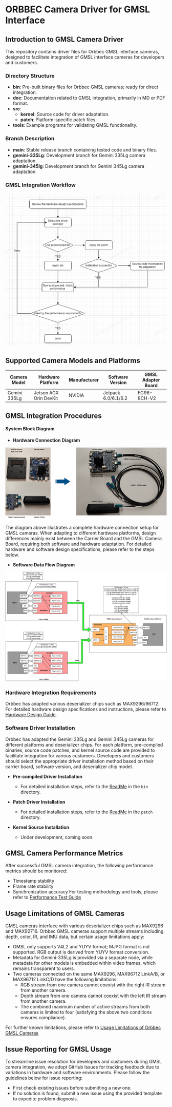 # ORBBEC Camera Driver for GMSL Interface

## Introduction to GMSL Camera Driver
This repository contains driver files for Orbbec GMSL interface cameras, designed to facilitate integration of GMSL interface cameras for developers and customers.

### Directory Structure
- **bin**: Pre-built binary files for Orbbec GMSL cameras; ready for direct integration.
- **doc**: Documentation related to GMSL integration, primarily in MD or PDF format.
- **src**: 
  - **kernel**: Source code for driver adaptation.
  - **patch**: Platform-specific patch files.
- **tools**: Example programs for validating GMSL functionality.

### Branch Description
- **main**: Stable release branch containing tested code and binary files.
- **gemini-335Lg**: Development branch for Gemini 335Lg camera adaptation.
- **gemini-345lg**: Development branch for Gemini 345Lg camera adaptation.

### GMSL Integration Workflow
![](./doc/image/flowchart.png)

## Supported Camera Models and Platforms

| Camera Model | Hardware Platform      | Manufacturer | Software Version    | GMSL Adapter Board |
| ------------ | ---------------------- | ------------ | ------------------- | ------------------ |
| Gemini 335Lg | Jetson AGX Orin DevKit | NVIDIA       | Jetpack 6.0/6.1/6.2 | FG96-8CH-V2        |

## GMSL Integration Procedures

 
#### System Block Diagram
- **Hardware Connection Diagram**

![](./doc/image/hardware_integration.png)

The diagram above illustrates a complete hardware connection setup for GMSL cameras. When adapting to different hardware platforms, design differences mainly exist between the Carrier Board and the GMSL Camera Board, requiring both software and hardware adaptation. For detailed hardware and software design specifications, please refer to the steps below.

- **Software Data Flow Diagram**

![](./doc/image/software_flowchat.png)

### Hardware Integration Requirements

Orbbec has adapted various deserializer chips such as MAX9296/96712. For detailed hardware design specifications and instructions, please refer to [Hardware Design Guide](./doc/GMSL%20Camera%20Board%20Hardware%20Design%20Guide.pdf).

### Software Driver Installation
Orbbec has adapted the Gemini 335Lg and Gemini 345Lg cameras for different platforms and deserializer chips. For each platform, pre-compiled binaries, source code patches, and kernel source code are provided to facilitate integration for various customers. Developers and customers should select the appropriate driver installation method based on their carrier board, software version, and deserializer chip model.

- **Pre-compiled Driver Installation**
  - For detailed installation steps, refer to the [ReadMe](/bin/readme.md) in the `bin` directory.

- **Patch Driver Installation**
  - For detailed installation steps, refer to the [ReadMe](/src/patch/readme.md) in the `patch` directory.

- **Kernel Source Installation**
  - Under development, coming soon.

## GMSL Camera Performance Metrics
After successful GMSL camera integration, the following performance metrics should be monitored:
- Timestamp stability
- Frame rate stability
- Synchronization accuracy
For testing methodology and tools, please refer to [Performance Test Guide](./tools/readme.md)

## Usage Limitations of GMSL Cameras
GMSL cameras interface with various deserializer chips such as MAX9296 and MAX92716. Orbbec GMSL cameras support multiple streams including depth, color, IR, and IMU data, but certain usage limitations apply:
- GMSL only supports V4L2 and YUYV format; MJPG format is not supported. RGB output is derived from YUYV format conversion.
- Metadata for Gemini-335Lg is provided via a separate node, while metadata for other models is embedded within video frames, which remains transparent to users.
- Two cameras connected on the same MAX9296, MAX96712 LinkA/B, or MAX96712 LinkC/D have the following limitations:
  - RGB stream from one camera cannot coexist with the right IR stream from another camera.
  - Depth stream from one camera cannot coexist with the left IR stream from another camera.
  - The combined maximum number of active streams from both cameras is limited to four (satisfying the above two conditions ensures compliance).

For further known limitations, please refer to [Usage Limitations of Orbbec GMSL Cameras](./doc/Instructions%20for%20Using%20GMSL%20Camera.md)

## Issue Reporting for GMSL Usage
To streamline issue resolution for developers and customers during GMSL camera integration, we adopt GitHub Issues for tracking feedback due to variations in hardware and software environments. Please follow the guidelines below for issue reporting:

- First check existing issues before submitting a new one.
- If no solution is found, submit a new issue using the provided template to expedite problem diagnosis.

